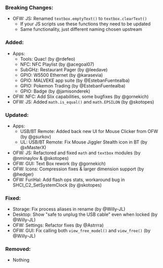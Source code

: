 ### Breaking Changes:
- OFW: JS: Renamed `textbox.emptyText()` to `textbox.clearText()`
  - If your JS scripts use these functions they need to be updated
  - Same functionality, just different naming chosen upstream

### Added:
- Apps:
  - Tools: Quac! (by @rdefeo)
  - NFC: NFC Playlist (by @acegoal07)
  - SubGHz: Restaurant Pager (by @leedave)
  - GPIO: W5500 Ethernet (by @karasevia)
  - GPIO: MALVEKE app suite (by @EstebanFuentealba)
  - GPIO: Pokemon Trading (by @EstebanFuentealba)
  - GPIO: Badge (by @jamisonderek)
- OFW: NFC: Add Slix capabilities, some bugfixes (by @gornekich)
- OFW: JS: Added `math.is_equal()` and `math.EPSILON` (by @skotopes)

### Updated:
- Apps:
  - USB/BT Remote: Added back new UI for Mouse Clicker from OFW (by @gsurkov)
  - UL: USB/BT Remote: Fix Mouse Jiggler Stealth icon in BT (by @xMasterX)
- OFW: JS: Refactored and fixed `math` and `textbox` modules (by @nminaylov & @skotopes)
- OFW: GUI: Text Box rework (by @gornekich)
- OFW: Icons: Compression fixes & larger dimension support (by @hedger)
- OFW: FuriHal: Add flash ops stats, workaround bug in SHCI_C2_SetSystemClock (by @skotopes)

### Fixed:
- Storage: Fix process aliases in rename (by @Willy-JL)
- Desktop: Show "safe to unplug the USB cable" even when locked (by @Willy-JL)
- OFW: Settings: Refactor fixes (by @Astrrra)
- OFW: GUI: Fix calling both `view_free_model()` and `view_free()` (by @Willy-JL)

### Removed:
- Nothing

